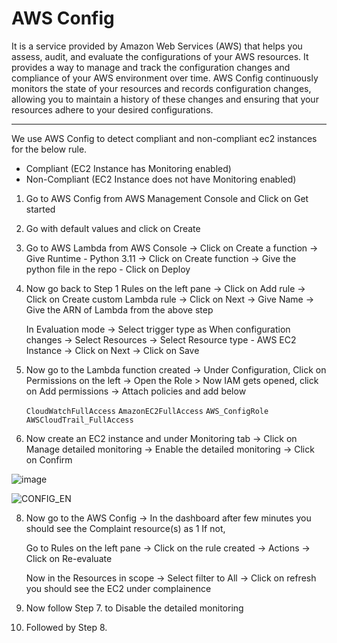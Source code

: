 # AWS Config

It is a service provided by Amazon Web Services (AWS) that helps you assess, audit, and evaluate the configurations of your AWS resources. It provides a way to manage and track the configuration changes and compliance of your AWS environment over time. AWS Config continuously monitors the state of your resources and records configuration changes, allowing you to maintain a history of these changes and ensuring that your resources adhere to your desired configurations.

---
We use AWS Config to detect compliant and non-compliant ec2 instances for the below rule.

- Compliant (EC2 Instance has Monitoring enabled)
- Non-Compliant (EC2 Instance does not have Monitoring enabled)
  
1.  Go to AWS Config from AWS Management Console and Click on Get started


2. Go with default values and click on Create


3. Go to AWS Lambda from AWS Console -> Click on Create a function -> Give Runtime - Python 3.11 -> Click on Create function -> Give the python file in the repo - Click on Deploy 


5. Now go back to Step 1 Rules on the left pane -> Click on Add rule -> Click on Create custom Lambda rule -> Click on Next -> Give Name -> Give the ARN of Lambda from the above step

    In Evaluation mode -> Select trigger type as When configuration changes -> Select Resources -> Select Resource type - AWS EC2 Instance -> Click on Next -> Click on Save


6. Now go to the Lambda function created -> Under Configuration, Click on Permissions on the left -> Open the Role > Now IAM gets opened, click on Add permissions -> Attach policies and add below
     
    `CloudWatchFullAccess`
    `AmazonEC2FullAccess`
    `AWS_ConfigRole`
    `AWSCloudTrail_FullAccess`
 

7. Now create an EC2 instance and under Monitoring tab -> Click on Manage detailed monitoring ->  Enable the detailed monitoring -> Click on Confirm

![image](https://github.com/Pavan-1997/AWS_Config/assets/32020205/fc676276-50f6-4ef9-a598-c073eda95f7c)

![CONFIG_EN](https://github.com/Pavan-1997/AWS_Config/assets/32020205/440de8fb-51e6-4b01-b055-26e1b6e78fd2)


8. Now go to the AWS Config -> In the dashboard after few minutes you should see the Complaint resource(s) as 1 If not,

    Go to Rules on the left pane -> Click on the rule created -> Actions -> Click on Re-evaluate
    
    Now in the Resources in scope -> Select filter to All -> Click on refresh you should see the EC2 under complainence


9. Now follow Step 7. to Disable the detailed monitoring


10. Followed by Step 8.
